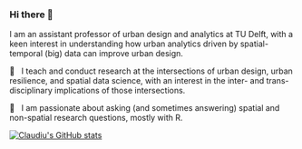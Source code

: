### Hi there 👋

I am an assistant professor of urban design and analytics at TU Delft, with a keen interest in understanding how urban analytics driven by spatial-temporal (big) data can improve urban design. 

🌱  &nbsp; I teach and conduct research at the intersections of urban design, urban resilience, and spatial data science, with an interest in the inter- and trans-disciplinary implications of those intersections.

🔭  &nbsp; I am passionate about asking (and sometimes answering) spatial and non-spatial research questions, mostly with R.

[![Claudiu's GitHub stats](https://github-readme-stats.vercel.app/api?username=cforgaci)](https://github.com/anuraghazra/github-readme-stats)
